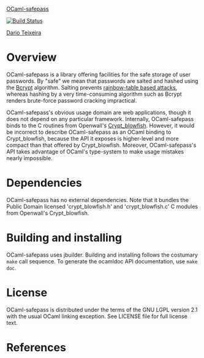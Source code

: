 [OCaml-safepass][]

[![Build Status](https://travis-ci.org/darioteixeira/ocaml-safepass.svg?branch=master)](https://travis-ci.org/darioteixeira/ocaml-safepass)

[Dario Teixeira][dario]

Overview
========

OCaml-safepass is a library offering facilities for the safe storage of
user passwords.  By "safe" we mean that passwords are salted and hashed
using the [Bcrypt][] algorithm.  Salting prevents [rainbow-table based
attacks][RT], whereas hashing by a very time-consuming algorithm such as
Bcrypt renders brute-force password cracking impractical.

OCaml-safepass's obvious usage domain are web applications, though it does not
depend on any particular framework.  Internally, OCaml-safepass binds to the C
routines from Openwall's [Crypt_blowfish][crypt].  However, it would be
incorrect to describe OCaml-safepass as an OCaml binding to Crypt_blowfish,
because the API it exposes is higher-level and more compact than that offered
by Crypt_blowfish.  Moreover, OCaml-safepass's API takes advantage of OCaml's
type-system to make usage mistakes nearly impossible.


Dependencies
============

OCaml-safepass has no external dependencies.  Note that it bundles
the Public Domain licensed 'crypt_blowfish.h' and 'crypt_blowfish.c'
C modules from Openwall's Crypt_blowfish.


Building and installing
=======================

OCaml-safepass uses jbuilder.  Building and installing follows the costumary
`make` call sequence.  To generate the ocamldoc API documentation, use `make doc`.


License
=======

OCaml-safepass is distributed under the terms of the GNU LGPL version 2.1 with
the usual OCaml linking exception.  See LICENSE file for full license text.


References
==========

[dario]: mailto:dario.teixeira@nleyten.com
[ocaml-safepass]: http://ocaml-safepass.forge.ocamlcore.org/
[Bcrypt]: http://en.wikipedia.org/wiki/Bcrypt
[RT]: http://en.wikipedia.org/wiki/Rainbow_table
[crypt]: http://www.openwall.com/crypt/
